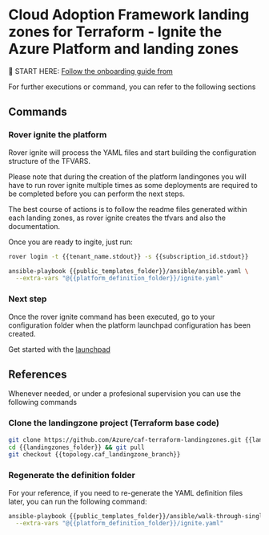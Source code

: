 # Cloud Adoption Framework landing zones for Terraform - Ignite the Azure Platform and landing zones


:rocket: START HERE: [Follow the onboarding guide from](https://aztfmod.github.io/documentation/docs/enterprise-scale/landingzones/platform/org-setup)


For further executions or command, you can refer to the following sections

## Commands

### Rover ignite the platform

Rover ignite will  process the YAML files and start building the configuration structure of the TFVARS. 

Please note that during the creation of the platform landingones you will have to run rover ignite multiple times as some deployments are required to be completed before you can perform the next steps. 

The best course of actions is to follow the readme files generated within each landing zones, as rover ignite creates the tfvars and also the documentation.

Once you are ready to ingite, just run:

```bash
rover login -t {{tenant_name.stdout}} -s {{subscription_id.stdout}}

ansible-playbook {{public_templates_folder}}/ansible/ansible.yaml \
  --extra-vars "@{{platform_definition_folder}}/ignite.yaml"

```

### Next step

Once the rover ignite command has been executed, go to your configuration folder when the platform launchpad configuration has been created.

Get started with the [launchpad]({{destination_path}}/{{topologies.launchpad.relative_destination_folder}})



## References

Whenever needed, or under a profesional supervision you can use the following commands

### Clone the landingzone project (Terraform base code)

```bash
git clone https://github.com/Azure/caf-terraform-landingzones.git {{landingzones_folder}}
cd {{landingzones_folder}} && git pull
git checkout {{topology.caf_landingzone_branch}}

```

### Regenerate the definition folder

For your reference, if you need to re-generate the YAML definition files later, you can run the following command: 

```bash
ansible-playbook {{public_templates_folder}}/ansible/walk-through-single.yaml \
  --extra-vars "@{{platform_definition_folder}}/ignite.yaml"

```